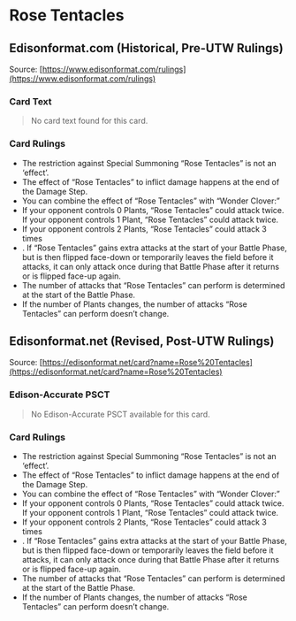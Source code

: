 # Rose Tentacles

## Edisonformat.com (Historical, Pre-UTW Rulings)

Source: [https://www.edisonformat.com/rulings](https://www.edisonformat.com/rulings)

### Card Text

> No card text found for this card.

### Card Rulings

*   The restriction against Special Summoning “Rose Tentacles” is not an ‘effect’.
*   The effect of “Rose Tentacles” to inflict damage happens at the end of the Damage Step.
*   You can combine the effect of “Rose Tentacles” with “Wonder Clover:”
*   If your opponent controls 0 Plants, “Rose Tentacles” could attack twice. If your opponent controls 1 Plant, “Rose Tentacles” could attack twice.
*   If your opponent controls 2 Plants, “Rose Tentacles” could attack 3 times
*   . If “Rose Tentacles” gains extra attacks at the start of your Battle Phase, but is then flipped face-down or temporarily leaves the field before it attacks, it can only attack once during that Battle Phase after it returns or is flipped face-up again.
*   The number of attacks that “Rose Tentacles” can perform is determined at the start of the Battle Phase.
*   If the number of Plants changes, the number of attacks “Rose Tentacles” can perform doesn’t change.

## Edisonformat.net (Revised, Post-UTW Rulings)

Source: [https://edisonformat.net/card?name=Rose%20Tentacles](https://edisonformat.net/card?name=Rose%20Tentacles)

### Edison-Accurate PSCT

> No Edison-Accurate PSCT available for this card.

### Card Rulings

*   The restriction against Special Summoning “Rose Tentacles” is not an ‘effect’.
*   The effect of “Rose Tentacles” to inflict damage happens at the end of the Damage Step.
*   You can combine the effect of “Rose Tentacles” with “Wonder Clover:”
*   If your opponent controls 0 Plants, “Rose Tentacles” could attack twice. If your opponent controls 1 Plant, “Rose Tentacles” could attack twice.
*   If your opponent controls 2 Plants, “Rose Tentacles” could attack 3 times
*   . If “Rose Tentacles” gains extra attacks at the start of your Battle Phase, but is then flipped face-down or temporarily leaves the field before it attacks, it can only attack once during that Battle Phase after it returns or is flipped face-up again.
*   The number of attacks that “Rose Tentacles” can perform is determined at the start of the Battle Phase.
*   If the number of Plants changes, the number of attacks “Rose Tentacles” can perform doesn’t change.
            
